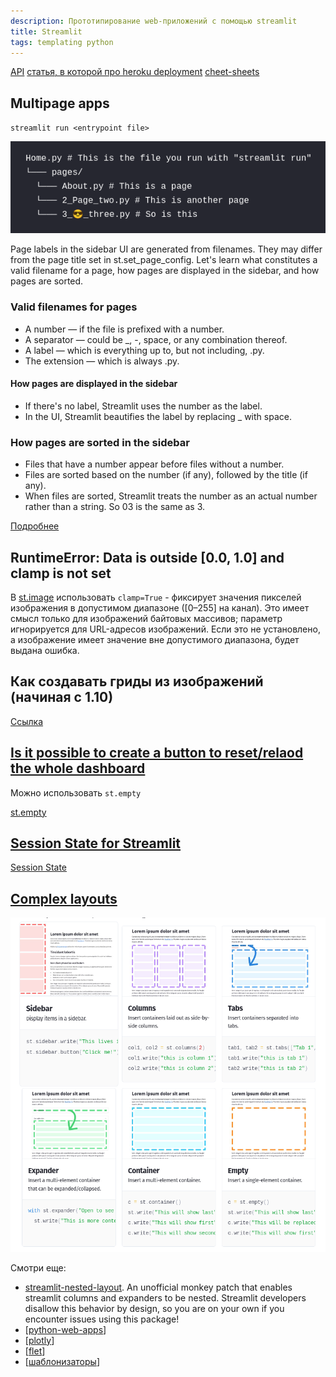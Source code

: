 ```yaml
---
description: Прототипирование web-приложений с помощью streamlit
title: Streamlit
tags: templating python
---
```

[API](https://docs.streamlit.io/en/stable/api.html)
[статья, в которой про heroku deployment](https://towardsdatascience.com/quickly-build-and-deploy-an-application-with-streamlit-988ca08c7e83)
[cheet-sheets](https://share.streamlit.io/daniellewisdl/streamlit-cheat-sheet/app.py)

## Multipage apps

`streamlit run <entrypoint file>`

![streamlite multypages](../attachments/2022-07-02-00-25-30.png)

Page labels in the sidebar UI are generated from filenames. They may differ from the page title set in st.set_page_config. Let's learn what constitutes a valid filename for a page, how pages are displayed in the sidebar, and how pages are sorted.

### Valid filenames for pages

- A number — if the file is prefixed with a number.
- A separator — could be _, -, space, or any combination thereof.
- A label — which is everything up to, but not including, .py.
- The extension — which is always .py.

#### How pages are displayed in the sidebar

- If there's no label, Streamlit uses the number as the label.
- In the UI, Streamlit beautifies the label by replacing _ with space.

### How pages are sorted in the sidebar

- Files that have a number appear before files without a number.
- Files are sorted based on the number (if any), followed by the title (if any).
- When files are sorted, Streamlit treats the number as an actual number rather than a string. So 03 is the same as 3.

[Подробнее](https://docs.streamlit.io/library/get-started/multipage-apps)

## RuntimeError: Data is outside [0.0, 1.0] and clamp is not set

В [st.image](https://docs.streamlit.io/library/api-reference/media/st.image) использовать `clamp=True` - фиксирует значения пикселей изображения в допустимом диапазоне ([0–255] на канал). Это имеет смысл только для изображений байтовых массивов; параметр игнорируется для URL-адресов изображений. Если это не установлено, а изображение имеет значение вне допустимого диапазона, будет выдана ошибка.

## Как создавать гриды из изображений (начиная с 1.10)

[Cсылка](https://blog.streamlit.io/introducing-new-layout-options-for-streamlit/)

## [Is it possible to create a button to reset/relaod the whole dashboard](https://discuss.streamlit.io/t/is-it-possible-to-create-a-button-to-reset-relaod-the-whole-dashboard/6615/3)

Можно использовать `st.empty`

[st.empty](https://docs.streamlit.io/library/api-reference/layout/st.empty)

## [Session State for Streamlit](https://blog.streamlit.io/session-state-for-streamlit/)

[Session State](https://docs.streamlit.io/library/api-reference/session-state)

## [Complex layouts](https://docs.streamlit.io/library/api-reference/layout)

![layouts](../attachments/2022-10-22-23-06-35.png)

Смотри еще:

- [streamlit-nested-layout](https://github.com/joy13975/streamlit-nested-layout). An unofficial monkey patch that enables streamlit columns and expanders to be nested. Streamlit developers disallow this behavior by design, so you are on your own if you encounter issues using this package!
- [[python-web-apps]]
- [[plotly]]
- [[flet]]
- [[шаблонизаторы]]

[//begin]: # "Autogenerated link references for markdown compatibility"
[python-web-apps]: python-web-apps "Pyhon web app"
[plotly]: plotly "Plotly and dash"
[flet]: flet "Flet web apps"
[шаблонизаторы]: ../lists/шаблонизаторы "Шаблонизаторы"
[//end]: # "Autogenerated link references"